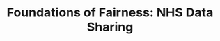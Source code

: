---
actor_responsible: National Health Service data partnerships, and third parties outside
  the health service
airtable_createdTime: '2022-05-11T16:03:29.000Z'
airtable_id: rec75ZeWLpSfTcmAJ
collective_focus: There was significant focus on the collective benefits of data sharing.
components_link:
- foundations-of-fairness-oversight-group
- foundations-of-fairness-public-patient-involvement-roundtables
- foundations-of-fairness-citizens-juries
- foundations-of-fairness-quantitative-survey
data_cycle_tag:
- design
- sharing
- regulation of use
data_governance_issues_tag:
- Data sharing
- Data security
- Collective benefits
- Reputation
- Accuracy and consistency
data_governed: Health data
data_subject: patient health
data_types_tag:
- Health data
end_year: '2020'
evaluation_details: Unknown.
framing_method_tag:
- Deliberative and dialogic process
governance_issues_description: 'The framing question for the process was: "‘What constitutes
  a fair partnership between the NHS and researchers, charities and industry on the
  uses of NHS patients’ data and NHS operational data?’"


  The process covered:


  - **Benefits and motivations for data sharing** - including improved health outcomes,
  sharing knowledge and expertise, efficiency savings and revenue for NHS & enhanced
  reputations

  - **Concerns, cautions and risks** - including data security, inaccurate or inconsistent
  data collection, bureaucracy and additional demands on the system & financial and
  reputational risks

  - **The value of data** - including how to frame and realise value'
initiative_status: carried out
lead_organisation: Ada Lovelace Institute
lense: a collective data governance lens
link: https://www.adalovelaceinstitute.org/blog/the-foundations-of-fairness-for-nhs-health-data-sharing/
location_link:
- missing-item
objectives_tag:
- Advocacy
organisation_link:
- ada-lovelace-institute
outcomes_tag: made recommendations
participant_group: users of health services
primary_method_link:
- roundtable-discussion
- citizens-jury
- survey
problem_and_purpose: "> In June 2019 Understanding Patient Data and NHS England in
  association with the Ada Lovelace Institute, commissioned Hopkins Van Mil to carry
  out a mixed methods public engagement process, exploring the question: ‘What constitutes
  a fair partnership between the NHS and researchers, charities and industry on the
  uses of NHS patients’ data and NHS operational data?’ \n> \n> The research was supported
  by the UK Government’s Office for Life Sciences. It was designed to ensure public
  views could feed into their developing policy framework for NHS Trusts entering
  into data access partnerships with third parties,1 which complements the Code of
  Conduct for data-driven health and care technology.2 The process involved three
  roundtable discussions with patient advocacy groups to develop materials and hone
  the research questions, followed by three citizens’ juries and a nationally representative
  online survey of over 2000 people.\n\n(Source: Summary report)\n\nThe detailed methodology
  report notes that:\n\n> \"the process design team and commissioning bodies worked
  hard to shift juror thinking away from individual levels of consent and control.
  The team asked ask jurors to reflect on how they would want these partnerships to
  work, how they should be designed and to systematically consider the issues inherent
  in their operation and governance.\""
sources_link:
- foundations-of-fairness-views-on-uses-of-nhs-patients-data-and-nhs-operational-data-a-mixed-methods-public-engagement-programme-with-integrated-citizens-juries
- foundations-of-fairness-where-next-for-nhs-health-data-partnerships
- the-foundations-of-fairness-for-nhs-health-data-sharing
start_year: '2019'
status: Stage 1
table: cases
theme_tag:
- Health
title: 'Foundations of Fairness: NHS Data Sharing'
two_line_summary: 'A mixed-methods public engagement process exploring the question:
  ‘What constitutes a fair partnership between the NHS and researchers, charities
  and industry on the uses of NHS patients’ data and NHS operational data?’.


  Three roundtable discussions with patient advocacy groups were used to develop materials
  and refine research questions. These were used in three citizens’ juries, and findings
  were validated through a 2000 person nationally representative online survey.'
whats_changed: "The recommendations have been published. As of project conclusion
  the funders write:\n\n> \"It is now for the UK government and NHS X to take action
  in order \tto meet these expectations.\"\n\n(Source: [Ada Lovelace Institute blog
  post](https://www.adalovelaceinstitute.org/blog/the-foundations-of-fairness-for-nhs-health-data-sharing/))\n\nThe
  project’s final report was used amongst the inputs to the National Data Guardian’s
  2022 guidance on “[Evaluating public benefit when health and adult social care data
  is used for purposes beyond individual care](https://assets.publishing.service.gov.uk/government/uploads/system/uploads/attachment_data/file/1124013/NDG_public_benefit_guidance_v1.0_-_14.12.22.pdf)”."
---